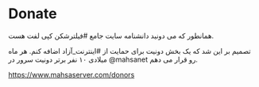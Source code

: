 # Donate

همانطور که می دونید دانشنامه سایت جامع #فیلترشکن کپی لفت هست. 

تصمیم بر این شد که یک بخش دونیت برای حمایت از #اینترنت_آزاد اضافه کنم. هر ماه میلادی ۱۰ نفر برتر دونیت سرور در @mahsanet  رو قرار می دهم.


https://www.mahsaserver.com/donors


